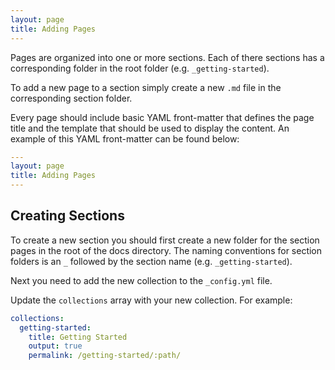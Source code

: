 ```yaml
---
layout: page
title: Adding Pages
---
```


Pages are organized into one or more sections. Each of there sections has a corresponding folder in the root folder (e.g. `_getting-started`).

To add a new page to a section simply create a new `.md` file in the corresponding section folder.

Every page should include basic YAML front-matter that defines the page title and the template that should be used to display the content. An example of this YAML front-matter can be found below:

```yaml
---
layout: page
title: Adding Pages
---
```


## Creating Sections

To create a new section you should first create a new folder for the section pages in the root of the docs directory. The naming conventions for section folders is an `_` followed by the section name (e.g. `_getting-started`).

Next you need to add the new collection to the `_config.yml` file.

Update the `collections` array with your new collection. For example:

```yaml
collections:
  getting-started:
    title: Getting Started
    output: true
    permalink: /getting-started/:path/

```
